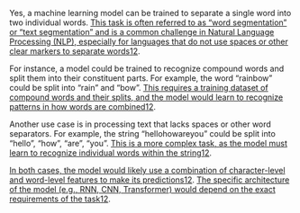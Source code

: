Yes, a machine learning model can be trained to separate a single word into two individual words. [This task is often referred to as “word segmentation” or “text segmentation” and is a common challenge in Natural Language Processing (NLP), especially for languages that do not use spaces or other clear markers to separate words](https://stackoverflow.com/questions/41241216/fast-way-to-break-a-joined-string-of-words-into-individual-words)[1](https://stackoverflow.com/questions/41241216/fast-way-to-break-a-joined-string-of-words-into-individual-words)[2](https://stackoverflow.com/questions/11726023/split-string-into-individual-words-java).

For instance, a model could be trained to recognize compound words and split them into their constituent parts. For example, the word “rainbow” could be split into “rain” and “bow”. [This requires a training dataset of compound words and their splits, and the model would learn to recognize patterns in how words are combined](https://stackoverflow.com/questions/41241216/fast-way-to-break-a-joined-string-of-words-into-individual-words)[1](https://stackoverflow.com/questions/41241216/fast-way-to-break-a-joined-string-of-words-into-individual-words)[2](https://stackoverflow.com/questions/11726023/split-string-into-individual-words-java).

Another use case is in processing text that lacks spaces or other word separators. For example, the string “hellohowareyou” could be split into “hello”, “how”, “are”, “you”. [This is a more complex task, as the model must learn to recognize individual words within the string](https://stackoverflow.com/questions/41241216/fast-way-to-break-a-joined-string-of-words-into-individual-words)[1](https://stackoverflow.com/questions/41241216/fast-way-to-break-a-joined-string-of-words-into-individual-words)[2](https://stackoverflow.com/questions/11726023/split-string-into-individual-words-java).

[In both cases, the model would likely use a combination of character-level and word-level features to make its predictions](https://stackoverflow.com/questions/41241216/fast-way-to-break-a-joined-string-of-words-into-individual-words)[1](https://stackoverflow.com/questions/41241216/fast-way-to-break-a-joined-string-of-words-into-individual-words)[2](https://stackoverflow.com/questions/11726023/split-string-into-individual-words-java). [The specific architecture of the model (e.g., RNN, CNN, Transformer) would depend on the exact requirements of the task](https://stackoverflow.com/questions/41241216/fast-way-to-break-a-joined-string-of-words-into-individual-words)[1](https://stackoverflow.com/questions/41241216/fast-way-to-break-a-joined-string-of-words-into-individual-words)[2](https://stackoverflow.com/questions/11726023/split-string-into-individual-words-java).